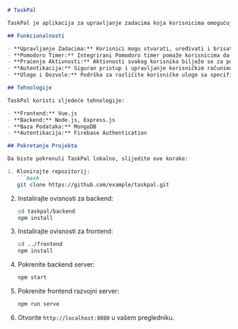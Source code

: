 ```markdown
# TaskPal

TaskPal je aplikacija za upravljanje zadacima koja korisnicima omogućuje efikasnije upravljanje vremenom i zadacima uz pomoć tehnike Pomodoro.

## Funkcionalnosti

- **Upravljanje Zadacima:** Korisnici mogu stvarati, uređivati i brisati zadatke.
- **Pomodoro Timer:** Integrirani Pomodoro timer pomaže korisnicima da se fokusiraju na rad kroz određene vremenske intervale.
- **Praćenje Aktivnosti:** Aktivnosti svakog korisnika bilježe se za potrebe analize i poboljšanja produktivnosti.
- **Autentikacija:** Siguran pristup i upravljanje korisničkim računima.
- **Uloge i Dozvole:** Podrška za različite korisničke uloge sa specifičnim dozvolama.

## Tehnologije

TaskPal koristi sljedeće tehnologije:

- **Frontend:** Vue.js
- **Backend:** Node.js, Express.js
- **Baza Podataka:** MongoDB
- **Autentikacija:** Firebase Authentication

## Pokretanje Projekta

Da biste pokrenuli TaskPal lokalno, slijedite ove korake:

1. Klonirajte repozitorij:
   ```bash
   git clone https://github.com/example/taskpal.git
   ```
2. Instalirajte ovisnosti za backend:
   ```bash
   cd taskpal/backend
   npm install
   ```
3. Instalirajte ovisnosti za frontend:
   ```bash
   cd ../frontend
   npm install
   ```
4. Pokrenite backend server:
   ```bash
   npm start
   ```
5. Pokrenite frontend razvojni server:
   ```bash
   npm run serve
   ```
6. Otvorite `http://localhost:8080` u vašem pregledniku.
